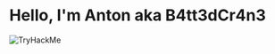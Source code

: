 # Hello, I'm Anton aka B4tt3dCr4n3
<div>
    <img src="https://tryhackme-badges.s3.amazonaws.com/BattedCrane.png" alt="TryHackMe">
</div>


